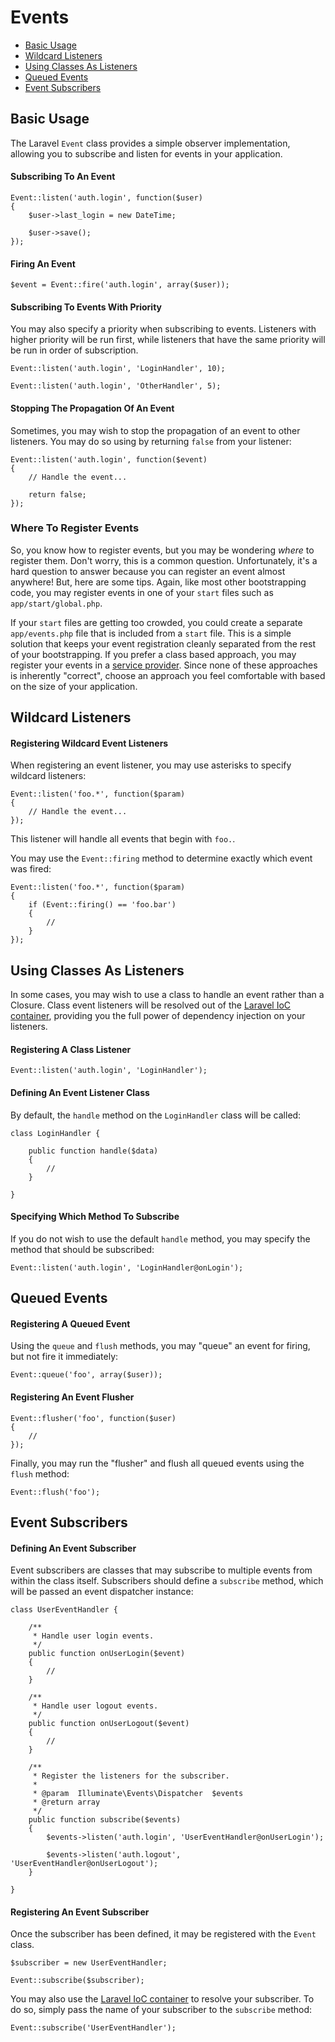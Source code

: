 # Events

- [Basic Usage](#basic-usage)
- [Wildcard Listeners](#wildcard-listeners)
- [Using Classes As Listeners](#using-classes-as-listeners)
- [Queued Events](#queued-events)
- [Event Subscribers](#event-subscribers)

<a name="basic-usage"></a>
## Basic Usage

The Laravel `Event` class provides a simple observer implementation, allowing you to subscribe and listen for events in your application.

#### Subscribing To An Event

	Event::listen('auth.login', function($user)
	{
		$user->last_login = new DateTime;

		$user->save();
	});

#### Firing An Event

	$event = Event::fire('auth.login', array($user));

#### Subscribing To Events With Priority

You may also specify a priority when subscribing to events. Listeners with higher priority will be run first, while listeners that have the same priority will be run in order of subscription.

	Event::listen('auth.login', 'LoginHandler', 10);

	Event::listen('auth.login', 'OtherHandler', 5);

#### Stopping The Propagation Of An Event

Sometimes, you may wish to stop the propagation of an event to other listeners. You may do so using by returning `false` from your listener:

	Event::listen('auth.login', function($event)
	{
		// Handle the event...

		return false;
	});

### Where To Register Events

So, you know how to register events, but you may be wondering _where_ to register them. Don't worry, this is a common question. Unfortunately, it's a hard question to answer because you can register an event almost anywhere! But, here are some tips. Again, like most other bootstrapping code, you may register events in one of your `start` files such as `app/start/global.php`.

If your `start` files are getting too crowded, you could create a separate `app/events.php` file that is included from a `start` file. This is a simple solution that keeps your event registration cleanly separated from the rest of your bootstrapping. If you prefer a class based approach, you may register your events in a [service provider](ioc#service-providers.md). Since none of these approaches is inherently "correct", choose an approach you feel comfortable with based on the size of your application.

<a name="wildcard-listeners"></a>
## Wildcard Listeners

#### Registering Wildcard Event Listeners

When registering an event listener, you may use asterisks to specify wildcard listeners:

	Event::listen('foo.*', function($param)
	{
		// Handle the event...
	});

This listener will handle all events that begin with `foo.`.

You may use the `Event::firing` method to determine exactly which event was fired:

	Event::listen('foo.*', function($param)
	{
		if (Event::firing() == 'foo.bar')
		{
			//
		}
	});

<a name="using-classes-as-listeners"></a>
## Using Classes As Listeners

In some cases, you may wish to use a class to handle an event rather than a Closure. Class event listeners will be resolved out of the [Laravel IoC container](ioc.md), providing you the full power of dependency injection on your listeners.

#### Registering A Class Listener

	Event::listen('auth.login', 'LoginHandler');

#### Defining An Event Listener Class

By default, the `handle` method on the `LoginHandler` class will be called:

	class LoginHandler {

		public function handle($data)
		{
			//
		}

	}

#### Specifying Which Method To Subscribe

If you do not wish to use the default `handle` method, you may specify the method that should be subscribed:

	Event::listen('auth.login', 'LoginHandler@onLogin');

<a name="queued-events"></a>
## Queued Events

#### Registering A Queued Event

Using the `queue` and `flush` methods, you may "queue" an event for firing, but not fire it immediately:

	Event::queue('foo', array($user));

#### Registering An Event Flusher

	Event::flusher('foo', function($user)
	{
		//
	});

Finally, you may run the "flusher" and flush all queued events using the `flush` method:

	Event::flush('foo');

<a name="event-subscribers"></a>
## Event Subscribers

#### Defining An Event Subscriber

Event subscribers are classes that may subscribe to multiple events from within the class itself. Subscribers should define a `subscribe` method, which will be passed an event dispatcher instance:

	class UserEventHandler {

		/**
		 * Handle user login events.
		 */
		public function onUserLogin($event)
		{
			//
		}

		/**
		 * Handle user logout events.
		 */
		public function onUserLogout($event)
		{
			//
		}

		/**
		 * Register the listeners for the subscriber.
		 *
		 * @param  Illuminate\Events\Dispatcher  $events
		 * @return array
		 */
		public function subscribe($events)
		{
			$events->listen('auth.login', 'UserEventHandler@onUserLogin');

			$events->listen('auth.logout', 'UserEventHandler@onUserLogout');
		}

	}

#### Registering An Event Subscriber

Once the subscriber has been defined, it may be registered with the `Event` class.

	$subscriber = new UserEventHandler;

	Event::subscribe($subscriber);

You may also use the [Laravel IoC container](ioc.md) to resolve your subscriber. To do so, simply pass the name of your subscriber to the `subscribe` method:

	Event::subscribe('UserEventHandler');

